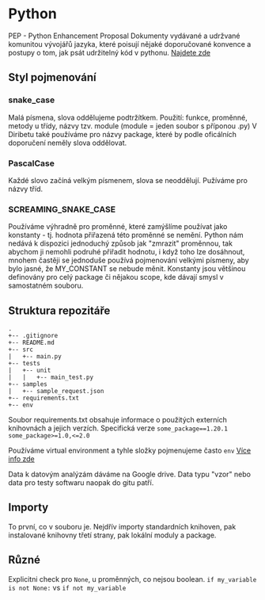 # Python

PEP - Python Enhancement Proposal
Dokumenty vydávané a udržvané komunitou vývojářů jazyka, které poisují nějaké doporučované
konvence a postupy o tom, jak psát udržitelný kód v pythonu.
[Najdete zde](https://peps.python.org/pep-0008/)

## Styl pojmenování

### snake_case
Malá písmena, slova oddělujeme podtržítkem.
Použití:
funkce, proměnné, metody u třídy, názvy tzv. module (module = jeden soubor s příponou .py)
V Diribetu také používáme pro názvy package, které by podle oficálních doporučení neměly slova oddělovat.


### PascalCase
Každé slovo začíná velkým písmenem, slova se neoddělují. Pužíváme pro názvy tříd.

### SCREAMING_SNAKE_CASE
Používáme výhradně pro proměnné, které zamýšlíme používat jako konstanty - tj. hodnota přiřazená této proměnné se nemění.
Python nám nedává k dispozici jednoduchý způsob jak "zmrazit" proměnnou, tak abychom ji nemohli podruhé přiřadit hodnotu,
i když toho lze dosáhnout, mnohem častěji se jednoduše používá pojmenování velkými písmeny, aby bylo jasné,
že MY_CONSTANT se nebude měnit. Konstanty jsou většinou definovány pro celý package či nějakou scope, kde dávají smysl v
samostatném souboru.

## Struktura repozitáře
```
.
+-- .gitignore
+-- README.md
+-- src
|   +-- main.py
+-- tests
|	+-- unit
|	|   +-- main_test.py
+-- samples
|   +-- sample_request.json
+-- requirements.txt
+-- env
```

Soubor requirements.txt obsahuje informace o použitých externích knihovnách a jejich verzích.
Specifická verze `some_package==1.20.1`
`some_package>=1.0,<=2.0`

Používáme virtual environment a tyhle složky pojmenujeme často `env`
[Více info zde](https://docs.python.org/3/library/venv.html)

Data k datovým analýzám dáváme na Google drive. Data typu "vzor" nebo data pro testy softwaru naopak do gitu patří. 


## Importy
To první, co v souboru je. Nejdřív importy standardních knihoven, pak instalované knihovny třetí strany,
pak lokální moduly a package.



## Různé
Explicitni check pro `None`, u proměnných, co nejsou boolean.
`if my_variable is not None:` vs `if not my_variable`







			







